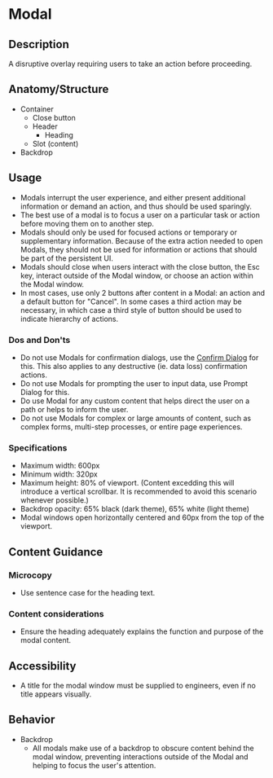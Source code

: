 # Modal

## Description

A disruptive overlay requiring users to take an action before proceeding.

## Anatomy/Structure

- Container
  - Close button
  - Header
    - Heading
  - Slot (content)
- Backdrop

## Usage

- Modals interrupt the user experience, and either present additional information or demand an action, and thus should be used sparingly.
- The best use of a modal is to focus a user on a particular task or action before moving them on to another step.
- Modals should only be used for focused actions or temporary or supplementary information. Because of the extra action needed to open Modals, they should not be used for information or actions that should be part of the persistent UI.
- Modals should close when users interact with the close button, the Esc key, interact outside of the Modal window, or choose an action within the Modal window.
- In most cases, use only 2 buttons after content in a Modal: an action and a default button for "Cancel". In some cases a third action may be necessary, in which case a third style of button should be used to indicate hierarchy of actions.

### Dos and Don'ts

- Do not use Modals for confirmation dialogs, use the [Confirm Dialog](./confirm-dialog.md) for this. This also applies to any destructive (ie. data loss) confirmation actions.
- Do not use Modals for prompting the user to input data, use Prompt Dialog for this.
- Do use Modal for any custom content that helps direct the user on a path or helps to inform the user.
- Do not use Modals for complex or large amounts of content, such as complex forms, multi-step processes, or entire page experiences.

### Specifications

- Maximum width: 600px
- Minimum width: 320px
- Maximum height: 80% of viewport. (Content excedding this will introduce a vertical scrollbar. It is recommended to avoid this scenario whenever possible.)
- Backdrop opacity: 65% black (dark theme), 65% white (light theme)
- Modal windows open horizontally centered and 60px from the top of the viewport.

## Content Guidance

### Microcopy

- Use sentence case for the heading text.

### Content considerations

- Ensure the heading adequately explains the function and purpose of the modal content.

## Accessibility

- A title for the modal window must be supplied to engineers, even if no title appears visually.

## Behavior

- Backdrop
  - All modals make use of a backdrop to obscure content behind the modal window, preventing interactions outside of the Modal and helping to focus the user's attention.
